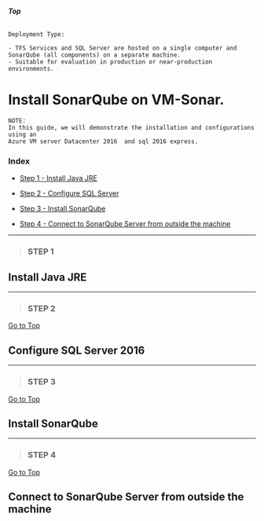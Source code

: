 ###### **Top**

    Deployment Type:
    
    - TFS Services and SQL Server are hosted on a single computer and SonarQube (all components) on a separate machine.
    - Suitable for evaluation in production or near-production environments.

# Install SonarQube on VM-Sonar.

    NOTE: 
    In this guide, we will demonstrate the installation and configurations using an 
    Azure VM server Datacenter 2016  and sql 2016 express. 

### **Index**

- [Step 1 - Install Java JRE](#step-1)

- [Step 2 - Configure SQL Server](#step-2)

- [Step 3 - Install SonarQube](#step-3)

- [Step 4 - Connect to SonarQube Server from outside the machine](#step-4)

---


> ### **STEP 1**

## Install Java JRE


---
>
> ### **STEP 2**

[Go to Top](#top)

## Configure SQL Server 2016



---
>
> ### **STEP 3**

[Go to Top](#top)

## Install SonarQube



---
>
> ### **STEP 4**

[Go to Top](#top)

## Connect to SonarQube Server from outside the machine


